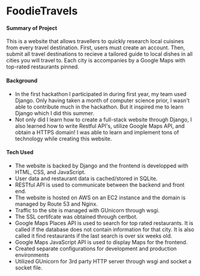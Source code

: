 # FoodieTravels

#### Summary of Project
This is a website that allows travellers to quickly research local cuisines from every travel destination. First, users must create an account. Then, submit all travel destinations to recieve a tailored guide to local dishes in all cities you will travel to. Each city is accompanies by a Google Maps with top-rated restaurants pinned. 

#### Background
* In the first hackathon I participated in during first year, my team used Django. Only having taken a month of computer science prior, I wasn't able to contribute much in the hackathon. But it inspired me to learn Django which I did this summer. 
* Not only did I learn how to create a full-stack website through Django, I also learned how to write Restful API's, utilize Google Maps API, and obtain a HTTPS domain! I was able to learn and implement tons of technology while creating this website. 

#### Tech Used
* The website is backed by Django and the frontend is developped with HTML, CSS, and JavaScript. 
* User data and restaurant data is cached/stored in SQLite. 
* RESTful API is used to communicate between the backend and front end.
* The website is hosted on AWS on an EC2 instance and the domain is managed by Route 53 and Nginx. 
* Traffic to the site is managed with GUnicorn through wsgi. 
* The SSL certifcate was obtained through certbot. 
* Google Maps Places API is used to search for top rated restaurants. It is called if the database does not contain information for that city. It is also called it find restaurants if the last search is over six weeks old. 
* Google Maps JavaScript API is used to display Maps for the frontend.
* Created separate configurations for development and production environments  
* Utilized GUnicorn for 3rd party HTTP server through wsgi and socket a socket file.